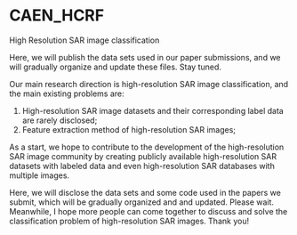 # CAEN_HCRF
High Resolution SAR image classification

Here, we will publish the data sets used in our paper submissions, and we will gradually organize and update these files. Stay tuned.

Our main research direction is high-resolution SAR image classification, and the main existing problems are:
1) High-resolution SAR image datasets and their corresponding label data are rarely disclosed;
2) Feature extraction method of high-resolution SAR images;

As a start, we hope to contribute to the development of the high-resolution SAR image community by creating publicly available high-resolution SAR datasets with labeled data and even high-resolution SAR databases with multiple images.

Here, we will disclose the data sets and some code used in the papers we submit, which will be gradually organized and and updated. 
Please wait. 
Meanwhile, I hope more people can come together to discuss and solve the classification problem of high-resolution SAR images.
Thank you!
